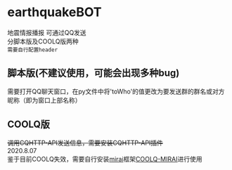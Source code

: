 # earthquakeBOT  
地震情报播报 可通过QQ发送  
分脚本版及COOLQ版两种  
`需要自行配置header`
## 脚本版(不建议使用，可能会出现多种bug)  
需要打开QQ聊天窗口，在py文件中将'toWho'的值更改为要发送群的群名或对方昵称（即为窗口上部名称）  
## COOLQ版
~~调用CQHTTP-API发送信息，需要安装CQHTTP-API插件~~  
2020.8.07  
鉴于目前COOLQ失效，需要自行安装[mirai](https://github.com/yyuueexxiinngg/cqhttp-mirai)框架[COOLQ-MIRAI](https://github.com/yyuueexxiinngg/cqhttp-mirai)进行使用
